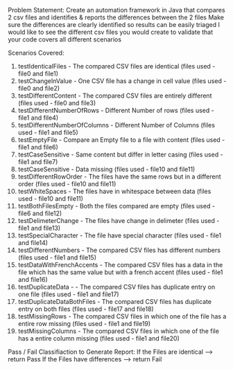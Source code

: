 Problem Statement:
Create an automation framework in Java  that compares  2 csv files and identifies & reports the differences between the 2 files 
Make sure the differences are clearly identified so results can be easily triaged
I would like to see the different csv files you would create to validate that your code covers all different scenarios



Scenarios Covered:
1) testIdenticalFiles - The compared CSV files are identical (files used - file0 and file1)
2) testChangeInValue - One CSV file has a change in cell value (files used - file0 and file2)
3) testDifferentContent - The compared CSV files are entirely different (files used - file0 and file3)
4) testDifferentNumberOfRows - Different Number of rows (files used - file1 and file4)
5) testDifferentNumberOfColumns - Different Number of Columns (files used - file1 and file5)
6) testEmptyFile - Compare an Empty file to a file with content (files used - file1 and file6)
7) testCaseSensitive - Same content but differ in letter casing (files used - file1 and file7)
8) testCaseSensitive - Data missing  (files used - file10 and file11)
9) testDifferentRowOrder - The files have the same rows but in a different order (files used - file10 and file11)
10) testWhiteSpaces - The files have in whitespace between data (files used - file10 and file11)
11) testBothFilesEmpty - Both the files compared are empty (files used - file6 and file12)
12) testDelimeterChange - The files have change in delimeter (files used - file1 and file13)
13) testSpecialCharacter - The file have special character (files used - file1 and file14)
14) testDifferentNumbers - The compared CSV files has different numbers (files used - file1 and file15)
15) testDataWithFrenchAccents - The compared CSV files has a data in the file which has the same value but with a french accent (files used - file1 and file16)
16) testDuplicateData - - The compared CSV files has duplicate entry on one file (files used - file1 and file17)
17) testDuplicateDataBothFiles - The compared CSV files has duplicate entry on both files (files used - file17 and file18)
18) testMissingRows - The compared CSV files in which one of the file has a entire row missing (files used - file1 and file19)
19) testMissingColumns - The compared CSV files in which one of the file has a entire column missing (files used - file1 and file20)


Pass / Fail Classifiaction to Generate Report:
If the Files are identical --> return Pass
If the Files have differences --> return Fail
